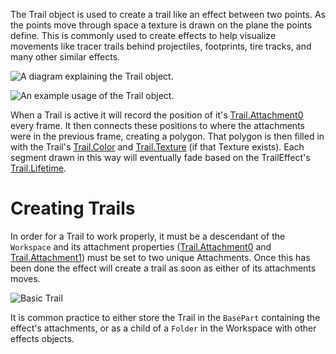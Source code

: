 The Trail object is used to create a trail like an effect between two points. As the points move through space a texture is drawn on the plane the points define. This is commonly used to create effects to help visualize movements like tracer trails behind projectiles, footprints, tire tracks, and many other similar effects.

![A diagram explaining the Trail object.][1]

![An example usage of the Trail object.][2]

When a Trail is active it will record the position of it's [Trail.Attachment0](https://developer.roblox.com/api-reference/property/Trail/Attachment0) every frame. It then connects these positions to where the attachments were in the previous frame, creating a polygon. That polygon is then filled in with the Trail's [Trail.Color](https://developer.roblox.com/api-reference/property/Trail/Color) and [Trail.Texture](https://developer.roblox.com/api-reference/property/Trail/Texture) (if that Texture exists). Each segment drawn in this way will eventually fade based on the TrailEffect's [Trail.Lifetime](https://developer.roblox.com/api-reference/property/Trail/Lifetime).

# Creating Trails

In order for a Trail to work properly, it must be a descendant of the `Workspace` and its attachment properties ([Trail.Attachment0](https://developer.roblox.com/api-reference/property/Trail/Attachment0) and [Trail.Attachment1](https://developer.roblox.com/api-reference/property/Trail/Attachment1)) must be set to two unique Attachments. Once this has been done the effect will create a trail as soon as either of its attachments moves.

![Basic Trail][3]

It is common practice to either store the Trail in the `BasePart` containing the effect's attachments, or as a child of a `Folder` in the Workspace with other effects objects.

[1]: https://developer.roblox.com/assets/5b3c158168a9cd0a78be548e/TrailSegments2.png

[2]: https://developer.roblox.com/assets/5b3bf11cca8406e05d8a0c3d/Trail.gif

[3]: https://developer.roblox.com/assets/5b3bf0d568a9cd0a78be5462/BasicTrail.gif